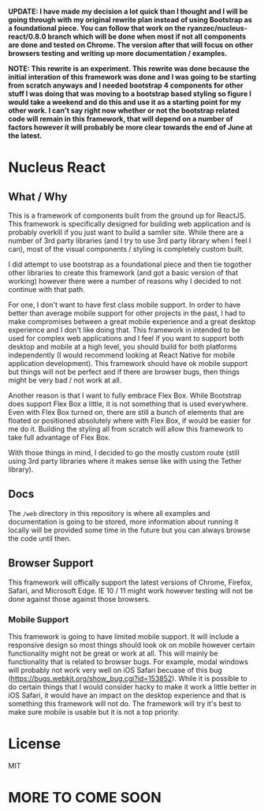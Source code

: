 **UPDATE: I have made my decision a lot quick than I thought and I will be going through with my original rewrite plan instead of using Bootstrap as a foundational piece.  You can follow that work on the ryanzec/nucleus-react/0.8.0 branch which will be done when most if not all components are done and tested on Chrome.  The version after that will focus on other browsers testing and writing up more documentation / examples.**

**NOTE: This rewrite is an experiment. This rewrite was done because the initial interation of this framework was done and I was going to be starting from scratch anyways and I needed bootstrap 4 components for other stuff I was doing that was moving to a bootstrap based styling so figure I would take a weekend and do this and use it as a starting point for my other work. I can't say right now whether or not the bootstrap related code will remain in this framework, that will depend on a number of factors however it will probably be more clear towards the end of June at the latest.**

# Nucleus React

## What / Why

This is a framework of components built from the ground up for ReactJS. This framework is specifically designed for building web application and is probably overkill if you just want to build a samller site. While there are a number of 3rd party libraries (and I try to use 3rd party library when I feel I can), most of the visual components / styling is completely custom built.

I did attempt to use bootstrap as a foundational piece and then tie togother other libraries to create this framework (and got a basic version of that working) however there were a number of reasons why I decided to not continue with that path.

For one, I don't want to have first class mobile support. In order to have better than average mobile support for other projects in the past, I had to make compromises between a great mobile experience and a great desktop experience and I don't like doing that. This framework in intended to be used for complex web applications and I feel if you want to support both desktop and mobile at a high level, you should build for both platforms independently (I would recommend looking at React Native for mobile application development). This framework should have ok mobile support but things will not be perfect and if there are browser bugs, then things might be very bad / not work at all.

Another reason is that I want to fully embrace Flex Box.  While Bootstrap does support Flex Box a little, it is not something that is used everywhere. Even with Flex Box turned on, there are still a bunch of elements that are floated or positioned absolutely where with Flex Box, if would be easier for me do it. Building the styling all from scratch will allow this framework to take full advantage of Flex Box.

With those things in mind, I decided to go the mostly custom route (still using 3rd party libraries where it makes sense like with using the Tether library).

## Docs

The `/web` directory in this repository is where all examples and documentation is going to be stored, more information about running it locally will be provided some time in the future but you can always browse the code until then.

## Browser Support

This framework will offically support the latest versions of Chrome, Firefox, Safari, and Microsoft Edge. IE 10 / 11 might work however testing will not be done against those against those browsers.

### Mobile Support

This framework is going to have limited mobile support. It will include a responsive design so most things should look ok on mobile however certain functionality might not be great or work at all.  This will mainly be functionality that is related to browser bugs. For example, modal windows will probably not work very well on iOS Safari becuase of this bug (https://bugs.webkit.org/show_bug.cgi?id=153852). While it is possible to do certain things that I would consider hacky to make it work a little better in iOS Safari, it would have an impact on the desktop experience and that is something this framework will not do. The framework will try it's best to make sure mobile is usable but it is not a top priority.

# License

MIT

# MORE TO COME SOON
